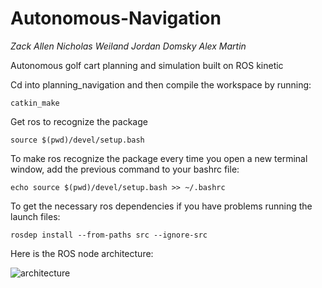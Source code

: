 # Autonomous-Navigation
*Zack Allen Nicholas Weiland Jordan Domsky Alex Martin*

Autonomous golf cart planning and simulation built on ROS kinetic 

Cd into planning_navigation and then compile the workspace by running:

	catkin_make

Get ros to recognize the package

	source $(pwd)/devel/setup.bash

To make ros recognize the package every time you open a new terminal window, 
add the previous command to your bashrc file:

	echo source $(pwd)/devel/setup.bash >> ~/.bashrc

To get the necessary ros dependencies if you have problems running the launch files:
  
	rosdep install --from-paths src --ignore-src

Here is the ROS node architecture:

![architecture](./pics/architecture.svg)
